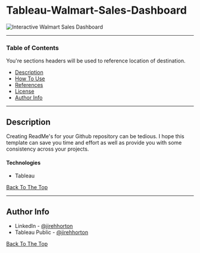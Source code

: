 # Tableau-Walmart-Sales-Dashboard


![Interactive Walmart Sales Dashboard](https://github.com/user-attachments/assets/89419051-de92-4336-aaeb-ff3261858312)

---

### Table of Contents
You're sections headers will be used to reference location of destination.

- [Description](#description)
- [How To Use](#how-to-use)
- [References](#references)
- [License](#license)
- [Author Info](#author-info)

---

## Description

Creating ReadMe's for your Github repository can be tedious.  I hope this template can save you time and effort as well as provide you with some consistency across your projects.

#### Technologies

- Tableau

[Back To The Top](#Tableau-Walmart-Sales-Dashboard)

---

## Author Info
- LinkedIn - [@jirehhorton](https://www.linkedin.com/in/jirehhorton/)
- Tableau Public - [@jirehhorton]([https://twitter.com/jamesqquick](https://public.tableau.com/app/profile/ji.reh.horton/vizzes))


[Back To The Top](#Tableau-Walmart-Sales-Dashboard)
